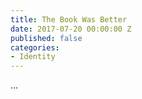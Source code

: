 ```yaml
---
title: The Book Was Better
date: 2017-07-20 00:00:00 Z
published: false
categories:
- Identity
---
```


...